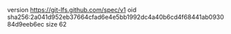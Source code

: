 version https://git-lfs.github.com/spec/v1
oid sha256:2a041d952eb37664cfad6e4e5bb1992dc4a40b6cd4f68441ab093084d9eeb6ec
size 62
